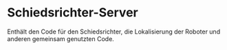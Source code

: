 # Schiedsrichter-Server
Enthält den Code für den Schiedsrichter, die Lokalisierung der Roboter und anderen gemeinsam genutzten Code.
